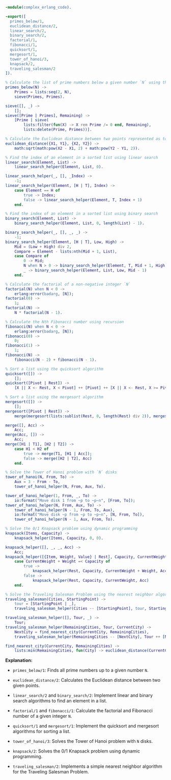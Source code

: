 ```erlang
-module(complex_erlang_code).

-export([
  primes_below/1,
  euclidean_distance/2,
  linear_search/2,
  binary_search/2,
  factorial/1,
  fibonacci/1,
  quicksort/1,
  mergesort/1,
  tower_of_hanoi/3,
  knapsack/2,
  traveling_salesman/2
]).

% Calculate the list of prime numbers below a given number `N` using the Sieve of Eratosthenes
primes_below(N) ->
    Primes = lists:seq(2, N),
    sieve(Primes, Primes).

sieve([], _) ->
    [];
sieve([Prime | Primes], Remaining) ->
    [Prime | sieve(
        lists:filter(fun(X) -> X rem Prime /= 0 end, Remaining),
        lists:delete(Prime, Primes))].

% Calculate the Euclidean distance between two points represented as tuples
euclidean_distance({X1, Y1}, {X2, Y2}) ->
    math:sqrt(math:pow(X2 - X1, 2) + math:pow(Y2 - Y1, 2)).

% Find the index of an element in a sorted list using linear search
linear_search(Element, List) ->
    linear_search_helper(Element, List, 0).

linear_search_helper(_, [], _Index) ->
    -1;
linear_search_helper(Element, [H | T], Index) ->
    case Element == H of
        true -> Index;
        false -> linear_search_helper(Element, T, Index + 1)
    end.

% Find the index of an element in a sorted list using binary search
binary_search(Element, List) ->
    binary_search_helper(Element, List, 0, length(List) - 1).

binary_search_helper(_, [], _, _) ->
    -1;
binary_search_helper(Element, [H | T], Low, High) ->
    Mid = (Low + High) div 2,
    Compare = Element - lists:nth(Mid + 1, List),
    case Compare of
        0 -> Mid;
        N when N > 0 -> binary_search_helper(Element, T, Mid + 1, High);
        _ -> binary_search_helper(Element, List, Low, Mid - 1)
    end.

% Calculate the factorial of a non-negative integer `N`
factorial(N) when N < 0 ->
    erlang:error(badarg, [N]);
factorial(0) ->
    1;
factorial(N) ->
    N * factorial(N - 1).

% Calculate the Nth Fibonacci number using recursion
fibonacci(N) when N < 0 ->
    erlang:error(badarg, [N]);
fibonacci(0) ->
    0;
fibonacci(1) ->
    1;
fibonacci(N) ->
    fibonacci(N - 2) + fibonacci(N - 1).

% Sort a list using the quicksort algorithm
quicksort([]) ->
    [];
quicksort([Pivot | Rest]) ->
    [X || X <- Rest, X < Pivot] ++ [Pivot] ++ [X || X <- Rest, X >= Pivot].

% Sort a list using the mergesort algorithm
mergesort([]) ->
    [];
mergesort([Pivot | Rest]) ->
    merge(mergesort(lists:sublist(Rest, 0, length(Rest) div 2)), mergesort(lists:sublist(Rest, length(Rest) div 2 + 1, length(Rest)))).

merge([], Acc) ->
    Acc;
merge(Acc, []) ->
    Acc;
merge([H1 | T1], [H2 | T2]) ->
    case H1 < H2 of
        true -> merge(T1, [H1 | Acc]);
        false -> merge([H2 | T2], Acc)
    end.

% Solve the Tower of Hanoi problem with `N` disks
tower_of_hanoi(N, From, To) ->
    Aux = 3 - From - To,
    tower_of_hanoi_helper(N, From, Aux, To).

tower_of_hanoi_helper(1, From, _, To) ->
    io:format("Move disk 1 from ~p to ~p~n", [From, To]);
tower_of_hanoi_helper(N, From, Aux, To) ->
    tower_of_hanoi_helper(N - 1, From, To, Aux),
    io:format("Move disk ~p from ~p to ~p~n", [N, From, To]),
    tower_of_hanoi_helper(N - 1, Aux, From, To).

% Solve the 0/1 Knapsack problem using dynamic programming
knapsack(Items, Capacity) ->
    knapsack_helper(Items, Capacity, 0, 0).

knapsack_helper([], _, _, Acc) ->
    Acc;
knapsack_helper([{Item, Weight, Value} | Rest], Capacity, CurrentWeight, Acc) ->
    case CurrentWeight + Weight =< Capacity of
        true ->
            knapsack_helper(Rest, Capacity, CurrentWeight + Weight, Acc + Value);
        false ->
            knapsack_helper(Rest, Capacity, CurrentWeight, Acc)
    end.

% Solve the Traveling Salesman Problem using the nearest neighbor algorithm
traveling_salesman(Cities, StartingPoint) ->
    tour = [StartingPoint | _],
    traveling_salesman_helper(Cities -- [StartingPoint], tour, StartingPoint).

traveling_salesman_helper([], Tour, _) ->
    Tour;
traveling_salesman_helper(RemainingCities, Tour, CurrentCity) ->
    NextCity = find_nearest_city(CurrentCity, RemainingCities),
    traveling_salesman_helper(RemainingCities -- [NextCity], Tour ++ [NextCity], NextCity).

find_nearest_city(CurrentCity, RemainingCities) ->
    lists:min(RemainingCities, fun(City) -> euclidean_distance(CurrentCity, City) end).
```
**Explanation:**
- `primes_below/1`: Finds all prime numbers up to a given number `N`.

- `euclidean_distance/2`: Calculates the Euclidean distance between two given points.

- `linear_search/2` and `binary_search/2`: Implement linear and binary search algorithms to find an element in a list.

- `factorial/1` and `fibonacci/1`: Calculate the factorial and Fibonacci number of a given integer `N`.

- `quicksort/1` and `mergesort/1`: Implement the quicksort and mergesort algorithms for sorting a list.

- `tower_of_hanoi/3`: Solves the Tower of Hanoi problem with `N` disks.

- `knapsack/2`: Solves the 0/1 Knapsack problem using dynamic programming.

- `traveling_salesman/2`: Implements a simple nearest neighbor algorithm for the Traveling Salesman Problem.